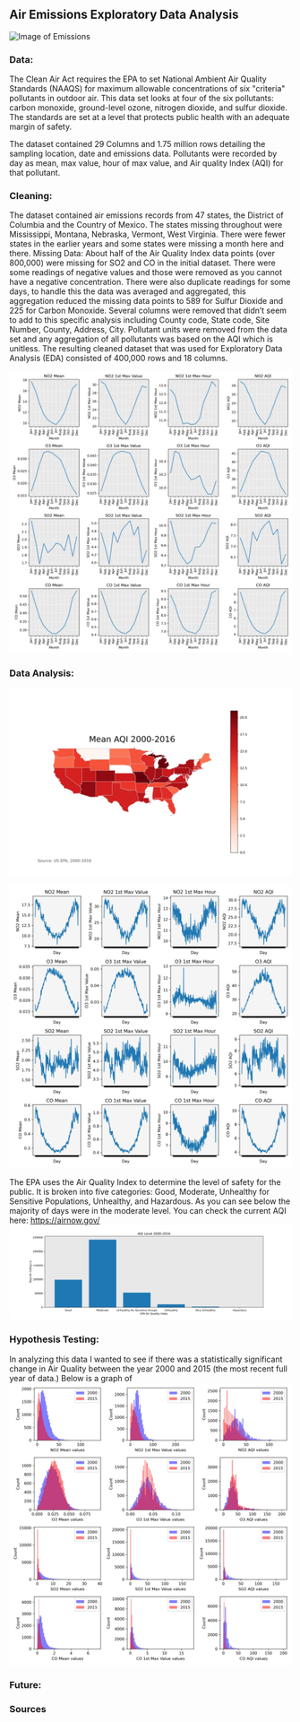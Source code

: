 ## **Air Emissions Exploratory Data Analysis**
![Image of Emissions](https://www.sciencealert.com/images/2019-03/processed/COALuseIncreasing2018_1024.jpg)

### **Data:**
The Clean Air Act requires the EPA to set National Ambient Air Quality Standards (NAAQS) for maximum allowable concentrations of six "criteria" pollutants in outdoor air. This data set looks at four of the six pollutants: carbon monoxide, ground-level ozone, nitrogen dioxide, and sulfur dioxide. The standards are set at a level that protects public health with an adequate margin of safety. 

The dataset contained 29 Columns and 1.75 million rows detailing the sampling location, date and emissions data. Pollutants were recorded by day as mean, max value, hour of max value, and Air quality Index (AQI) for that pollutant.


### **Cleaning:**

The dataset contained air emissions records from 47 states, the District of Columbia and the Country of Mexico.  The states missing throughout were Mississippi, Montana, Nebraska, Vermont, West Virginia.  There were fewer states in the earlier years and some states were missing a month here and there.
Missing Data:  About half of the Air Quality Index data points (over 800,000) were missing for SO2 and CO in the initial dataset.  There were some readings of negative values and those were removed as you cannot have a negative concentration.  There were also duplicate readings for some days, to handle this the data was averaged and aggregated,  this aggregation reduced the missing data points to 589 for Sulfur Dioxide and 225 for Carbon Monoxide.  Several columns were removed that didn’t seem to add to this specific analysis including County code, State code, Site Number, County, Address, City.  Pollutant units were removed from the data set and any aggregation of all pollutants was based on the AQI which is unitless.
The resulting cleaned dataset that was used for Exploratory Data Analysis (EDA) consisted of 400,000 rows and 18 columns.



![Monthly Average Pollutants](https://github.com/slindhult/Capstone-1/blob/master/Images/monthly.jpg?raw=true)

### **Data Analysis:**

![States Total Mean AQI](https://github.com/slindhult/Capstone-1/blob/master/Images/USAAQI.jpg?raw=true)


![Daily Average Pollutants](https://github.com/slindhult/Capstone-1/blob/master/Images/byday.jpg?raw=true)


The EPA uses the Air Quality Index to determine the level of safety for the public.  It is broken into five categories: Good, Moderate, Unhealthy for Sensitive Populations, Unhealthy, and Hazardous.  As you can see below the majority of days were in the moderate level.  You can check the current AQI here: https://airnow.gov/
![AQI Levels](https://github.com/slindhult/Capstone-1/blob/master/Images/leveldays.jpg?raw=true)


### **Hypothesis Testing:**

In analyzing this data I wanted to see if there was a statistically significant change in Air Quality between the year 2000 and 2015 (the most recent full year of data.)  Below is a graph of 
![2000 vs 2015](https://github.com/slindhult/Capstone-1/blob/master/Images/overtime.jpg?raw=true)

### **Future:**


### **Sources**
